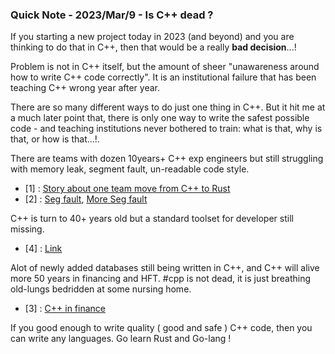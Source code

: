 ### Quick Note - 2023/Mar/9 - Is C++ dead ? 


If you starting a new project today in 2023 (and beyond) and you are thinking to do that in C++,
 then that would be a really **bad decision**...!


Problem is not in C++ itself, but the amount of sheer "unawareness around how to write C++ code correctly".
It is an institutional failure that has been teaching C++ wrong year after year.



There are so many different ways to do just one thing in C++. But it hit me at a much later point that, 
there is only one way to write the safest possible code - and teaching institutions never bothered to train:
what is that, why is that, or how is that...!.

There are teams with dozen 10years+ C++ exp engineers but still struggling with memory leak, segment fault, un-readable code style. 
- [1] : [Story about one team move from C++ to Rust](https://www.risingwave-labs.com/blog/building-a-cloud-database-from-scratch-why-we-moved-from-cpp-to-rust/) 
- [2] : [Seg fault](https://github.com/logicalclocks/rondb/issues/125), [More Seg fault](https://github.com/logicalclocks/rondb/issues/122)   


C++ is turn to 40+ years old but a standard toolset for developer still missing. 
- [4] : [Link](https://www.youtube.com/watch?v=-UW0Fc03th4&ab_channel=MeetingCpp) 
  
 
Alot of newly added databases still being written in C++, and C++ will alive
more 50 years in financing and HFT. #cpp is not dead, it is just breathing old-lungs bedridden at some nursing home.
- [3] : [C++ in finance](https://www.efinancialcareers.com/news/2022/05/c-in-finance)


If you good enough to write quality ( good and safe ) C++ code, then you can write any languages. Go learn Rust and Go-lang !
